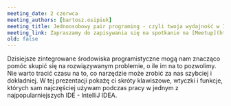 ```yaml
---
meeting_date: 2 czerwca
meeting_authors: [bartosz.osipiuk]
meeting_title: Jednoosobowy pair programing - czyli twoja wydajność w IntelliJ IDEA
meeting_link: Zapraszamy do zapisywania się na spotkanie na [Meetup](https://www.meetup.com/Poznan-Java-User-Group/events/278419340/)
old: false
---
```

Dzisiejsze zintegrowane środowiska programistyczne mogą nam znacząco pomóc skupić się na rozwiązywanym problemie, o ile im na to pozwolimy. Nie warto tracić czasu na to, co narzędzie może zrobić za nas szybciej i dokładniej. W tej prezentacji pokażę ci skróty klawiszowe, wtyczki i funkcje, których sam najczęściej używam podczas pracy w jednym z najpopularniejszych IDE - IntelliJ IDEA.
